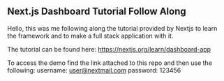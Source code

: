 ## Next.js Dashboard Tutorial Follow Along

Hello, this was me following along the tutorial provided by Nextjs to learn the framework and
to make a full stack application with it.

The tutorial can be found here: https://nextjs.org/learn/dashboard-app

To access the demo find the link attached to this repo and then use the following:
username: user@nextmail.com
password: 123456
